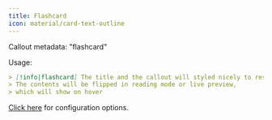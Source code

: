 ```yaml
---
title: Flashcard
icon: material/card-text-outline
---
```


Callout metadata: "flashcard"

Usage:

```md
> [!info|flashcard] The title and the callout will styled nicely to resemble a card
> The contents will be flipped in reading mode or live preview, 
> which will show on hover
```

[Click here](../Style-Settings/Editor/Callouts/index.md#flashcard-callout) 
for configuration options.
